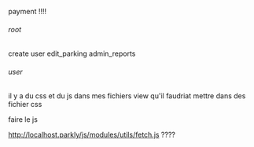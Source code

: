 

payment !!!! 






###### root ######
create user
edit_parking
admin_reports




###### user  ######


il y a du css et du js  dans mes fichiers view
qu'il faudriat mettre dans des fichier css 

faire le js

http://localhost.parkly/js/modules/utils/fetch.js ????


